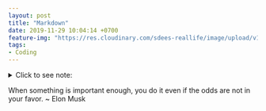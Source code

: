 ```yaml
---
layout: post
title: "Markdown"
date: 2019-11-29 10:04:14 +0700
feature-img: "https://res.cloudinary.com/sdees-reallife/image/upload/v1555658919/sample_feature_img.png"
tags:
- Coding
---
```


<details>
<summary>Click to see note:</summary>

Collapsible Markdown

~~~html
<details>
<summary>Click to see note:</summary>

Collapsible Markdown
</details>
~~~

</details>

<i class="fa fa-child" style="color:plum"></i>

When something is important enough, you do it even if the odds are not in your favor. ~ Elon Musk
